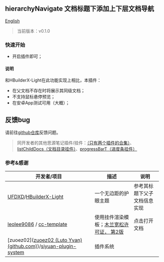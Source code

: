 ## hierarchyNavigate 文档标题下添加上下层文档导航

[English](https://github.com/OpaqueGlass/syplugin-my-plugin-collection/blob/main/hierarchyNavigate/README_english.md)

> 当前版本：v0.1.0

### 快速开始

- 开启插件即可；

#### 说明

和HBuilderX-Light在此功能实现上相比，本插件：

- 在父文档不存在时将展示其同级文档；
- 不支持鼠标悬停预览；
- 在安卓App测试可用（大概）；

## 反馈bug

请前往[github仓库](https://github.com/OpaqueGlass/syplugin-my-plugin-collection)反馈问题。

> 同开发者的其他思源笔记插件/挂件：[（只有两个插件的合集）](https://github.com/OpaqueGlass/syplugin-my-plugin-collection)、[listChildDocs（文档目录挂件）](https://github.com/OpaqueGlass/listChildDocs)、[progressBarT（进度条挂件）](https://github.com/OpaqueGlass/progressBarT-sywidget)

### 参考&感谢

| 开发者/项目                                                  | 描述                                                         | 说明                         |
| ------------------------------------------------------------ | ------------------------------------------------------------ | ---------------------------- |
| [UFDXD](https://github.com/UFDXD)/[HBuilderX-Light](https://github.com/UFDXD/HBuilderX-Light) | 一个无边距的护眼主题                                         | 参考其标题下父子文档信息实现 |
| [leolee9086](https://github.com/leolee9086) / [cc-template](https://github.com/leolee9086/cc-template) | 使用挂件渲染模板；[木兰宽松许可证， 第2版](https://github.com/leolee9086/cc-template/blob/main/LICENSE) | 点击打开文档                 |
| [zuoez02]([zuoez02 (Luto Yvan) (github.com)](https://github.com/zuoez02))/[siyuan-plugin-system](https://github.com/zuoez02/siyuan-plugin-system) | 插件系统                                                     |                              |

